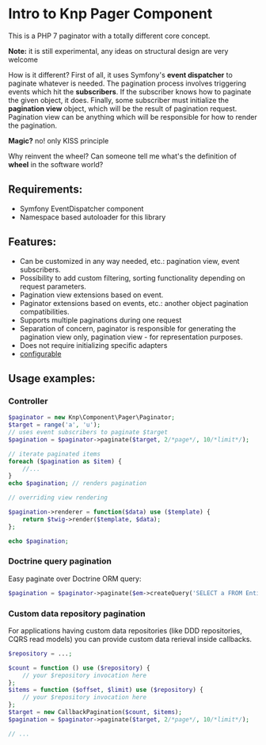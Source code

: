 # Intro to Knp Pager Component

This is a PHP 7 paginator with a totally different core concept.

**Note:** it is still experimental, any ideas on structural design are very welcome

How is it different? First of all, it uses Symfony's **event dispatcher** to paginate whatever is needed.
The pagination process involves triggering events which hit the **subscribers**. If the subscriber
knows how to paginate the given object, it does. Finally, some subscriber must initialize the
**pagination view** object, which will be the result of pagination request. Pagination view
can be anything which will be responsible for how to render the pagination.

**Magic?** no! only KISS principle

Why reinvent the wheel? Can someone tell me what's the definition of **wheel** in the software world? 

## Requirements:

- Symfony EventDispatcher component
- Namespace based autoloader for this library

## Features:

- Can be customized in any way needed, etc.: pagination view, event subscribers.
- Possibility to add custom filtering, sorting functionality depending on request parameters.
- Pagination view extensions based on event.
- Paginator extensions based on events, etc.: another object pagination compatibilities.
- Supports multiple paginations during one request
- Separation of concern, paginator is responsible for generating the pagination view only,
pagination view - for representation purposes.
- Does not require initializing specific adapters
- [configurable](config.md)

## Usage examples:

### Controller

```php
$paginator = new Knp\Component\Pager\Paginator;
$target = range('a', 'u');
// uses event subscribers to paginate $target
$pagination = $paginator->paginate($target, 2/*page*/, 10/*limit*/);

// iterate paginated items
foreach ($pagination as $item) {
    //...
}
echo $pagination; // renders pagination

// overriding view rendering

$pagination->renderer = function($data) use ($template) {
    return $twig->render($template, $data);
};

echo $pagination;

```

### Doctrine query pagination

Easy paginate over Doctrine ORM query:

```php
$pagination = $paginator->paginate($em->createQuery('SELECT a FROM Entity\Article a'), 1/*page*/, 10/*limit*/);
```

### Custom data repository pagination

For applications having custom data repositories (like DDD repositories, CQRS read models) you can provide custom
data rerieval inside callbacks.

```php
$repository = ...;

$count = function () use ($repository) {
    // your $repository invocation here
};
$items = function ($offset, $limit) use ($repository) {
    // your $repository invocation here
};
$target = new CallbackPagination($count, $items);
$pagination = $paginator->paginate($target, 2/*page*/, 10/*limit*/);

// ...
```
